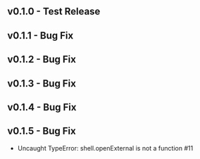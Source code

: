 ## v0.1.0 - Test Release

## v0.1.1 - Bug Fix

## v0.1.2 - Bug Fix

## v0.1.3 - Bug Fix

## v0.1.4 - Bug Fix

## v0.1.5 - Bug Fix
* Uncaught TypeError: shell.openExternal is not a function #11
